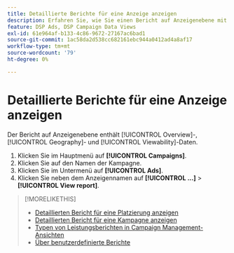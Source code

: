 ```yaml
---
title: Detaillierte Berichte für eine Anzeige anzeigen
description: Erfahren Sie, wie Sie einen Bericht auf Anzeigenebene mit Übersichts-, Geografie- und Sichtbarkeitsdaten öffnen.
feature: DSP Ads, DSP Campaign Data Views
exl-id: 61e964af-b133-4c86-9672-27167ac6bad1
source-git-commit: 1ac58da2d538cc682161ebc944a0412ad4a8af17
workflow-type: tm+mt
source-wordcount: '79'
ht-degree: 0%

---
```


# Detaillierte Berichte für eine Anzeige anzeigen

Der Bericht <!--legacy --> auf Anzeigenebene enthält [!UICONTROL Overview]-, [!UICONTROL Geography]- und [!UICONTROL Viewability]-Daten.

1. Klicken Sie im Hauptmenü auf **[!UICONTROL Campaigns]**.
1. Klicken Sie auf den Namen der Kampagne.
1. Klicken Sie im Untermenü auf **[!UICONTROL Ads]**.
1. Klicken Sie neben dem Anzeigennamen auf **[!UICONTROL ...]** > **[!UICONTROL View report]**.

>[!MORELIKETHIS]
>
>* [Detaillierten Bericht für eine Platzierung anzeigen](/help/dsp/campaign-management/placements/placement-view-report.md)
>* [Detaillierten Bericht für eine Kampagne anzeigen](/help/dsp/campaign-management/campaigns/campaign-view-report.md)
>* [Typen von Leistungsberichten in Campaign Management-Ansichten](/help/dsp/campaign-management/reports/campaign-reports-about.md)
>* [Über benutzerdefinierte Berichte](/help/dsp/reports/report-about.md)
